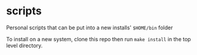 # scripts
Personal scripts that can be put into a new installs' `$HOME/bin` folder

To install on a new system, clone this repo then run `make install` in the top level directory.
